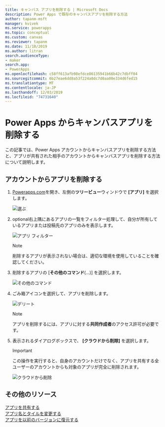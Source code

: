 ```yaml
---
title: キャンバス アプリを削除する | Microsoft Docs
description: Power Apps で既存のキャンバスアプリを削除する方法
author: tapanm-msft
manager: kvivek
ms.service: powerapps
ms.topic: conceptual
ms.custom: canvas
ms.reviewer: tapanm
ms.date: 11/18/2019
ms.author: litran
search.audienceType:
- maker
search.app:
- PowerApps
ms.openlocfilehash: c58ff613afb98efdce86135941b66b42c7dbff04
ms.sourcegitcommit: 6b27eae6dd8a53f224a8dc7d0aa00e334d6fed15
ms.translationtype: MT
ms.contentlocale: ja-JP
ms.lasthandoff: 12/03/2019
ms.locfileid: "74731640"
---
```

# <a name="delete-a-canvas-app-from-power-apps"></a>Power Apps からキャンバスアプリを削除する
この記事では、Power Apps アカウントからキャンバスアプリを削除する方法と、アプリが共有された相手のアカウントからキャンバスアプリを削除する方法について説明します。

## <a name="delete-an-app-from-your-account"></a>アカウントからアプリを削除する
1. [Powerapps.com](https://make.powerapps.com?utm_source=padocs&utm_medium=linkinadoc&utm_campaign=referralsfromdoc)を開き、左側の**ツリービュー**ウィンドウで **[アプリ]** を選択します。
   
    ![選ぶ](./media/delete-app/file-apps.png)
2. optional右上隅にあるアプリの一覧をフィルター処理して、自分が所有しているアプリまたは投稿先のアプリのみを表示します。
   
    ![アプリ フィルター](./media/delete-app/filter-list.png)
   
    > [!NOTE]
   > 削除するアプリが表示されない場合は、適切な環境を使用していることを確認してください。
3. 削除するアプリの [**その他のコマンド**(...)] を選択します。
   
    ![その他のコマンド](./media/delete-app/app-options.png)
4. ごみ箱アイコンを選択して、アプリを削除します。
   
    ![デリート](./media/delete-app/delete-icon.png)
   
    > [!NOTE]
   > アプリを削除するには、アプリに対する**共同作成者**のアクセス許可が必要です。
5. 表示されるダイアログボックスで、 **[クラウドから削除]** を選択します。  
   
    > [!IMPORTANT]
   > この操作を実行すると、自身のアカウントだけでなく、アプリを共有する全ユーザーのアカウントからも対象のアプリが完全に削除されます。
   
    ![クラウドから削除](./media/delete-app/delete-button.png)

## <a name="more-resources"></a>その他のリソース
[アプリを共有する](share-app.md)  
[アプリ名とタイルを変更する](set-name-tile.md)  
[アプリを以前のバージョンに復元する](restore-an-app.md)  

